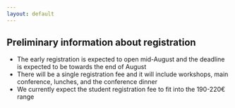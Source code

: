```yaml
---
layout: default
---
```


## Preliminary information about registration

* The early registration is expected to open mid-August and the deadline is expected to be towards the end of August
* There will be a single registration fee and it will include workshops, main conference, lunches, and the conference dinner
* We currently expect the student registration fee to fit into the 190-220€ range
